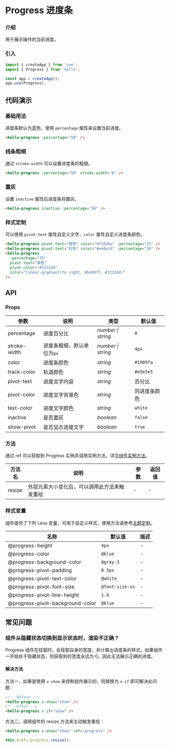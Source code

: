 # Progress 进度条

### 介绍

用于展示操作的当前进度。

### 引入

```js
import { createApp } from 'vue';
import { Progress } from 'hello';

const app = createApp();
app.use(Progress);
```

## 代码演示

### 基础用法

进度条默认为蓝色，使用 `percentage` 属性来设置当前进度。

```html
<hello-progress :percentage="50" />
```

### 线条粗细

通过 `stroke-width` 可以设置进度条的粗细。

```html
<hello-progress :percentage="50" stroke-width="8" />
```

### 置灰

设置 `inactive` 属性后进度条将置灰。

```html
<hello-progress inactive :percentage="50" />
```

### 样式定制

可以使用 `pivot-text` 属性自定义文字，`color` 属性自定义进度条颜色。

```html
<hello-progress pivot-text="橙色" color="#f2826a" :percentage="25" />
<hello-progress pivot-text="红色" color="#ee0a24" :percentage="50" />
<hello-progress
  :percentage="75"
  pivot-text="紫色"
  pivot-color="#7232dd"
  color="linear-gradient(to right, #be99ff, #7232dd)"
/>
```

## API

### Props

| 参数 | 说明 | 类型 | 默认值 |
| --- | --- | --- | --- |
| percentage | 进度百分比 | _number \| string_ | `0` |
| stroke-width | 进度条粗细，默认单位为`px` | _number \| string_ | `4px` |
| color | 进度条颜色 | _string_ | `#1989fa` |
| track-color | 轨道颜色 | _string_ | `#e5e5e5` |
| pivot-text | 进度文字内容 | _string_ | 百分比 |
| pivot-color | 进度文字背景色 | _string_ | 同进度条颜色 |
| text-color | 进度文字颜色 | _string_ | `white` |
| inactive | 是否置灰 | _boolean_ | `false` |
| show-pivot | 是否显示进度文字 | _boolean_ | `true` |

### 方法

通过 ref 可以获取到 Progress 实例并调用实例方法，详见[组件实例方法](#/zh-CN/advanced-usage#zu-jian-shi-li-fang-fa)。

| 方法名 | 说明                                         | 参数 | 返回值 |
| ------ | -------------------------------------------- | ---- | ------ |
| resize | 外层元素大小变化后，可以调用此方法来触发重绘 | -    | -      |

### 样式变量

组件提供了下列 Less 变量，可用于自定义样式，使用方法请参考[主题定制](#/zh-CN/theme)。

| 名称                             | 默认值          | 描述 |
| -------------------------------- | --------------- | ---- |
| @progress-height                 | `4px`           | -    |
| @progress-color                  | `@blue`         | -    |
| @progress-background-color       | `@gray-3`       | -    |
| @progress-pivot-padding          | `0 5px`         | -    |
| @progress-pivot-text-color       | `@white`        | -    |
| @progress-pivot-font-size        | `@font-size-xs` | -    |
| @progress-pivot-line-height      | `1.6`           | -    |
| @progress-pivot-background-color | `@blue`         | -    |

## 常见问题

### 组件从隐藏状态切换到显示状态时，渲染不正确？

Progress 组件在挂载时，会获取自身的宽度，并计算出进度条的样式。如果组件一开始处于隐藏状态，则获取到的宽度永远为 0，因此无法展示正确的进度。

#### 解决方法

方法一，如果是使用 `v-show` 来控制组件展示的，则替换为 `v-if` 即可解决此问题：

```html
<!-- Before -->
<hello-progress v-show="show" />
<!-- After -->
<hello-progress v-if="show" />
```

方法二，调用组件的 resize 方法来主动触发重绘：

```html
<hello-progress v-show="show" ref="progress" />
```

```js
this.$refs.progress.resize();
```
